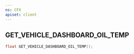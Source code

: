 ```yaml
---
ns: CFX
apiset: client
---
```

## GET_VEHICLE_DASHBOARD_OIL_TEMP

```c
float GET_VEHICLE_DASHBOARD_OIL_TEMP();
```